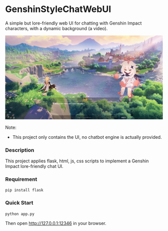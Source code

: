 # GenshinStyleChatWebUI
A simple but lore-friendly web UI for chatting with Genshin Impact characters, with a dynamic background (a video).

<div align=center><img src="./assets/demo.png"/></div>

Note:

- This project only contains the UI, no chatbot engine is actually provided.

### Description

This project applies flask, html, js, css scripts to implement a Genshin Impact lore-friendly chat UI.

### Requirement

~~~
pip install flask
~~~

### Quick Start

~~~
python app.py
~~~

Then open http://127.0.0.1:12346 in your browser.
